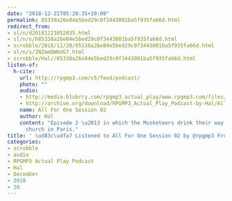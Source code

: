 ```yaml
---
date: "2018-12-21T05:20:35+10:00"
permalink: 85338a26e84e5bed29c0f3443001ba5f935fa66d.html
redirect_from:
- sl/n/d20181221052035.html
- sl/n/s/h85338a26e84e5bed29c0f3443001ba5f935fa66d.html
- scrobble/2018/12/20/85338a26e84e5bed29c0f3443001ba5f935fa66d.html
- sl/n/s/ZNZmmDW6UG7.html
- scrobble/Hal//85338a26e84e5bed29c0f3443001ba5f935fa66d.html
listen-of:
  h-cite:
    url: http://rpgmp3.com/v5/feed/podcast/
    photo: ""
    audio:
    - http://media.blubrry.com/rpgmp3_actual_play/www.rpgmp3.com/files/game_recordings/Sugar_Fuelled_Gamers/All_For_One_Musketeers_Session_02.mp3
    - http://archive.org/download/RPGMP3_Actual_Play_Podcast-by-Hal/All_For_One_Musketeers_Session_02.mp3
    name: All For One Session 02
    author: Hal
    content: "Episode 2 \u2013 in which the Musketeers drink their way through every
      church in Paris."
title: ' \ud83c\udfa7 Listened to All For One Session 02 by @rpgmp3 From #RPGMP3ActualPlayPodcast'
categories:
- scrobble
- audio
- RPGMP3 Actual Play Podcast
- Hal
- December
- 2018
- 20
---
```

